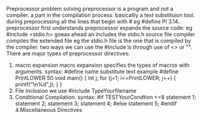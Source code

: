 Preprocessor problem solving
preprocessor is a program and not a compiler.
a part in the compilation process.
basicallly a text substituion tool.
during preprocessing all the lines that begin with # eg #define PI 3.14.. preprocessor first understands 
preprocessor expands the source code: eg #include <stdio.h> goeas ahead an includes the stdio.h source file 
compiler compiles the extended file eg the stdio.h file is the one that is compiled by the compiler.
two ways we can use the #include is through use of <> or "".
There are major types of preprocessor directives:
1. macro expansion
macro expansion specifies the types of macros with arguments. 
syntax: #define name substitute text
example
#define PrintLOWER 50
void main()
{
	int j;
	for (j=1; i<=PrintLOWER; j++)
	{
		printf("\n%d",j);
	}
}
2. File Inclusion
we use #include TypeYourfilename
3. Conditional Compilation.
syntax: #if TESTYourCondtion <=8
statement 1;
statement 2;
statement 3;
statement 4;
#else
statement 5;
#endif
4.Miscellaneous Directives

